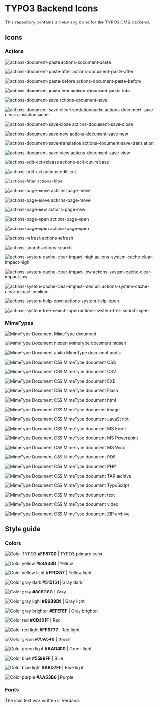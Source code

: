 # TYPO3 Backend Icons

This repository contains all new svg icons for the TYPO3 CMS backend.

## Icons

### Actions

![actions-document-paste](https://rawgit.com/wmdbsystems/T3.Icons/master/src/action/actions-document-paste.svg "actions-document-paste")
actions-document-paste

![actions-document-paste-after](https://rawgit.com/wmdbsystems/T3.Icons/master/src/action/actions-document-paste-after.svg "actions-document-paste-after")
actions-document-paste-after

![actions-document-paste-before](https://rawgit.com/wmdbsystems/T3.Icons/master/src/action/actions-document-paste-before.svg "actions-document-paste-before")
actions-document-paste-before

![actions-document-paste-into](https://rawgit.com/wmdbsystems/T3.Icons/master/src/action/actions-document-paste-into.svg "actions-document-paste-into")
actions-document-paste-into

![actions-document-save](https://rawgit.com/wmdbsystems/T3.Icons/master/src/action/actions-document-save.svg "actions-document-save")
actions-document-save

![actions-document-save-cleartranslationcache](https://rawgit.com/wmdbsystems/T3.Icons/master/src/action/actions-document-save-cleartranslationcache.svg "actions-document-save-cleartranslationcache")
actions-document-save-cleartranslationcache

![actions-document-save-close](https://rawgit.com/wmdbsystems/T3.Icons/master/src/action/actions-document-save-close.svg "actions-document-save-close")
actions-document-save-close

![actions-document-save-new](https://rawgit.com/wmdbsystems/T3.Icons/master/src/action/actions-document-save-new.svg "actions-document-save-new")
actions-document-save-new

![actions-document-save-translation](https://rawgit.com/wmdbsystems/T3.Icons/master/src/action/actions-document-save-translation.svg "actions-document-save-translation")
actions-document-save-translation

![actions-document-save-view](https://rawgit.com/wmdbsystems/T3.Icons/master/src/action/actions-document-save-view.svg "actions-document-save-view")
actions-document-save-view

![actions-edit-cut-release](https://rawgit.com/wmdbsystems/T3.Icons/master/src/action/actions-edit-cut-release.svg "actions-edit-cut-release")
actions-edit-cut-release

![actions-edit-cut](https://rawgit.com/wmdbsystems/T3.Icons/master/src/action/actions-edit-cut.svg "actions-edit-cut")
actions-edit-cut

![actions-filter](https://rawgit.com/wmdbsystems/T3.Icons/master/src/action/actions-filter.svg "actions-filter")
actions-filter

![actions-page-move](https://rawgit.com/wmdbsystems/T3.Icons/master/src/action/actions-page-move.svg "actions-page-move")
actions-page-move

![actions-page-move](https://rawgit.com/wmdbsystems/T3.Icons/master/src/action/actions-page-move.svg "actions-page-move")
actions-page-move

![actions-page-new](https://rawgit.com/wmdbsystems/T3.Icons/master/src/action/actions-page-new.svg "actions-page-new")
actions-page-new

![actions-page-open](https://rawgit.com/wmdbsystems/T3.Icons/master/src/action/actions-page-open.svg "actions-page-open")
actions-page-open

![actions-page-open](https://rawgit.com/wmdbsystems/T3.Icons/master/src/action/actions-page-open.svg "actions-page-open")
actions-page-open

![actions-refresh](https://rawgit.com/wmdbsystems/T3.Icons/master/src/action/actions-refresh.svg "actions-refresh")
actions-refresh

![actions-search](https://rawgit.com/wmdbsystems/T3.Icons/master/src/action/actions-search.svg "actions-search")
actions-search

![actions-system-cache-clear-impact-high](https://rawgit.com/wmdbsystems/T3.Icons/master/src/action/actions-system-cache-clear-impact-high.svg "actions-system-cache-clear-impact-high")
actions-system-cache-clear-impact-high

![actions-system-cache-clear-impact-low](https://rawgit.com/wmdbsystems/T3.Icons/master/src/action/actions-system-cache-clear-impact-low.svg "actions-system-cache-clear-impact-low")
actions-system-cache-clear-impact-low

![actions-system-cache-clear-impact-medium](https://rawgit.com/wmdbsystems/T3.Icons/master/src/action/actions-system-cache-clear-impact-medium.svg "actions-system-cache-clear-impact-medium")
actions-system-cache-clear-impact-medium

![actions-system-help-open](https://rawgit.com/wmdbsystems/T3.Icons/master/src/action/actions-system-help-open.svg "actions-system-help-open")
actions-system-help-open

![actions-system-tree-search-open](https://rawgit.com/wmdbsystems/T3.Icons/master/src/action/actions-system-tree-search-open.svg "actions-system-tree-search-open")
actions-system-tree-search-open


### MimeTypes

![MimeType Document](https://rawgit.com/wmdbsystems/T3.Icons/master/src/mimetypes/mimetype.svg "MimeType Document")
MimeType document

![MimeType Document hidden](https://rawgit.com/wmdbsystems/T3.Icons/master/src/mimetypes/mimetype-hidden.svg "MimeType Document CSS")
MimeType document hidden

![MimeType Document audio](https://rawgit.com/wmdbsystems/T3.Icons/master/src/mimetypes/mimetype-audio.svg "MimeType Document audio")
MimeType document audio

![MimeType Document CSS](https://rawgit.com/wmdbsystems/T3.Icons/master/src/mimetypes/mimetype-css.svg "MimeType Document CSS")
MimeType document CSS

![MimeType Document CSS](https://rawgit.com/wmdbsystems/T3.Icons/master/src/mimetypes/mimetype-csv.svg "MimeType Document CSS")
MimeType document CSV

![MimeType Document CSS](https://rawgit.com/wmdbsystems/T3.Icons/master/src/mimetypes/mimetype-exe.svg "MimeType Document CSS")
MimeType document EXE

![MimeType Document CSS](https://rawgit.com/wmdbsystems/T3.Icons/master/src/mimetypes/mimetype-flash.svg "MimeType Document CSS")
MimeType document Flash

![MimeType Document CSS](https://rawgit.com/wmdbsystems/T3.Icons/master/src/mimetypes/mimetype-html.svg "MimeType Document CSS")
MimeType document html

![MimeType Document CSS](https://rawgit.com/wmdbsystems/T3.Icons/master/src/mimetypes/mimetype-image.svg "MimeType Document CSS")
MimeType document image

![MimeType Document CSS](https://rawgit.com/wmdbsystems/T3.Icons/master/src/mimetypes/mimetype-js.svg "MimeType Document CSS")
MimeType document JavaScript

![MimeType Document CSS](https://rawgit.com/wmdbsystems/T3.Icons/master/src/mimetypes/mimetype-ms-excel.svg "MimeType Document CSS")
MimeType document MS Excel

![MimeType Document CSS](https://rawgit.com/wmdbsystems/T3.Icons/master/src/mimetypes/mimetype-ms-powerpoint.svg "MimeType Document CSS")
MimeType document MS Powerpoint

![MimeType Document CSS](https://rawgit.com/wmdbsystems/T3.Icons/master/src/mimetypes/mimetype-ms-word.svg "MimeType Document CSS")
MimeType document MS Word

![MimeType Document CSS](https://rawgit.com/wmdbsystems/T3.Icons/master/src/mimetypes/mimetype-pdf.svg "MimeType Document CSS")
MimeType document PDF

![MimeType Document CSS](https://rawgit.com/wmdbsystems/T3.Icons/master/src/mimetypes/mimetype-php.svg "MimeType Document CSS")
MimeType document PHP

![MimeType Document CSS](https://rawgit.com/wmdbsystems/T3.Icons/master/src/mimetypes/mimetype-tar.svg "MimeType Document CSS")
MimeType document TAR archive

![MimeType Document CSS](https://rawgit.com/wmdbsystems/T3.Icons/master/src/mimetypes/mimetype-ts.svg "MimeType Document CSS")
MimeType document TypoScript

![MimeType Document CSS](https://rawgit.com/wmdbsystems/T3.Icons/master/src/mimetypes/mimetype-txt.svg "MimeType Document CSS")
MimeType document text

![MimeType Document CSS](https://rawgit.com/wmdbsystems/T3.Icons/master/src/mimetypes/mimetype-video.svg "MimeType Document CSS")
MimeType document video

![MimeType Document CSS](https://rawgit.com/wmdbsystems/T3.Icons/master/src/mimetypes/mimetype-zip.svg "MimeType Document CSS")
MimeType document ZIP archive

## Style guide

### Colors

![Color TYPO3](https://rawgit.com/wmdbsystems/T3.Icons/master/material/grafics/colors/color-typo3.svg "Color TYPO3")
**#FF8700** | TYPO3 primary color

![Color yellow](https://rawgit.com/wmdbsystems/T3.Icons/master/material/grafics/colors/color-yellow.svg "Color yellow")
**#E8A33D** | Yellow

![Color yellow light](https://rawgit.com/wmdbsystems/T3.Icons/master/material/grafics/colors/color-yellow-light.svg "Color yellow light")
**#FFC857** | Yellow light

![Color gray dark](https://rawgit.com/wmdbsystems/T3.Icons/master/material/grafics/colors/color-gray-dark.svg "Color gray dark")
**#515151** | Gray dark

![Color gray](https://rawgit.com/wmdbsystems/T3.Icons/master/material/grafics/colors/color-gray.svg "Color gray")
**#8C8C8C** | Gray

![Color gray light](https://rawgit.com/wmdbsystems/T3.Icons/master/material/grafics/colors/color-gray-light.svg "Color gray light")
**#B9B9B9** | Gray light

![Color gray brighter](https://rawgit.com/wmdbsystems/T3.Icons/master/material/grafics/colors/color-gray-brighter.svg "Color gray brighter")
**#EFEFEF** | Gray brighter

![Color red](https://rawgit.com/wmdbsystems/T3.Icons/master/material/grafics/colors/color-red.svg "Color red")
**#CD201F** | Red

![Color red light](https://rawgit.com/wmdbsystems/T3.Icons/master/material/grafics/colors/color-red-light.svg "Color red light")
**#FF6777** | Red light

![Color green](https://rawgit.com/wmdbsystems/T3.Icons/master/material/grafics/colors/color-green.svg "Color green")
**#79A548** | Green

![Color green light](https://rawgit.com/wmdbsystems/T3.Icons/master/material/grafics/colors/color-green-light.svg "Color green light")
**#AAD400** | Green light

![Color blue](https://rawgit.com/wmdbsystems/T3.Icons/master/material/grafics/colors/color-blue.svg "Color blue")
**#5599FF** | Blue

![Color blue light](https://rawgit.com/wmdbsystems/T3.Icons/master/material/grafics/colors/color-blue-light.svg "Color blue light")
**#ABD7FF** | Blue light

![Color purple](https://rawgit.com/wmdbsystems/T3.Icons/master/material/grafics/colors/color-purple.svg "Color purple")
**#AA53B6** | Purple

### Fonts

The icon text was written in Verdana.